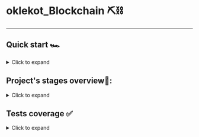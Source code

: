 # oklekot_Blockchain ⛏️⛓️

---

## Quick start 🏎️

<details><summary>Click to expand</summary>
soon :) 
</details>

## Project's stages overview👀:
<details><summary>Click to expand</summary>

### Stage 1/6 Blockchain essentials
##### Description
Blockchain has a simple interpretation: it's just a chain of blocks. It represents a sequence of data that you can't break in the middle; you can only append new data at the end of it. All the blocks in the blockchain are chained together.

Check out this great video about the blockchain. It uses a different approach to reach the final result of the project, which is cryptocurrencies, but it explains the blockchain pretty well.

To be called a blockchain, every block must include the hash of the previous block. Other fields of the block are optional and can store various information. The hash of a block is a hash of all fields of a block. So, you can just create a string containing every element of a block and then get the hash of this string.

Note that if you change one block in the middle, the hash of this block will also change. and the next block in the chain would no longer contain the hash of the previous block. Therefore, it’s easy to check that the chain is invalid.

In the first stage, you need to implement such a blockchain. In addition to storing the hash of the previous block, every block should also have a unique identifier. The chain starts with a block whose id = 1. Also, every block should contain a timestamp representing the time the block was created. You can use the following code to get such a timestamp. This represents the number of milliseconds since 1 January 1970.
```
long timeStamp = new Date().getTime(); // 1539795682545 represents 17.10.2018, 20:01:22.545 
```
By the way, since the first block doesn't have a previous one, its hash of the previous block should be 0.

The class Blockchain should have at least two methods: the first one generates a new block in the blockchain and the second one validates the blockchain and returns true if the blockchain is valid. Of course, the Blockchain should store all it's generated blocks. The validation function should validate all the blocks of this blockchain.

Also, for hashing blocks, you need to choose a good cryptographic hash function that is impossible to reverse-engineer. Insecure hash functions allow hackers to change the information of the block so that the hash of the block stays the same, so the hash function must be secure. A good example of a secure hash function is SHA-256. You can use this implementation of the SHA-256 hashing:

import java.security.MessageDigest;
```
class StringUtil {
    /* Applies Sha256 to a string and returns a hash. */
    public static String applySha256(String input){
        try {
            MessageDigest digest = MessageDigest.getInstance("SHA-256");
            /* Applies sha256 to our input */
            byte[] hash = digest.digest(input.getBytes("UTF-8"));
            StringBuilder hexString = new StringBuilder();
            for (byte elem: hash) {
                String hex = Integer.toHexString(0xff & elem);
                if(hex.length() == 1) hexString.append('0');
                hexString.append(hex);
            }
            return hexString.toString();
        }
        catch(Exception e) {
            throw new RuntimeException(e);
        }
    }
}
```
You should create 5 blocks in this stage. After the creation, validate the created blockchain using your validation method.

##### Example
The example below shows how your output might look. To be tested successfully, the program should output information about the first five blocks of the blockchain. Blocks should be separated by an empty line.
```
Block:
Id: 1
Timestamp: 1539810682545
Hash of the previous block: 
0
Hash of the block: 
796f0a5106c0e114cef3ee14b5d040ecf331dbf1281cef5a7b43976f5715160d

Block:
Id: 2
Timestamp: 1539810682557
Hash of the previous block: 
796f0a5106c0e114cef3ee14b5d040ecf331dbf1281cef5a7b43976f5715160d
Hash of the block: 
717242af079ccb7dd44c3f016936a81cf8ab2d4c1901243f30cbb7daa2060a0d

Block:
Id: 3
Timestamp: 1539810682558
Hash of the previous block: 
717242af079ccb7dd44c3f016936a81cf8ab2d4c1901243f30cbb7daa2060a0d
Hash of the block: 
28a2269bb34abd01dee9cea03400345bc9ea7322d73d3263221a47c6d970404f
```

### Stage 2/6 A proof of work concept
##### Description
The security of our blockchain is pretty low. You can't just change some information in the middle of a blockchain, because the hash of this block will also be changed. And the next block still keeps the old hash value of the previous block. But can't we replace the old hash value with the new hash value so everything will be ok? No, because when you change the value of the previous hash in the block, the hash of this block will also be changed! To fix this, you need to change the value of the previous hash in the block after it. To solve this problem, you need to fix hash values in all the blocks until the last block of the blockchain!

This seems to be a pretty hard task to execute, doesn’t it? If the time it takes to fix the hash value of the previous block is less than time to create a new block, we suddenly would be fixing blocks faster than the system can create them and eventually we will fix them all. The problem is that fixing the hash values is easy to do. The blockchain becomes useless if it is possible to change information in it.

The solution to this is called proof of work. This means that creating new blocks and fixing hash values in the existing ones should take time and shouldn't be instant. The time should depend on the amount of computational work put into it. This way, the hacker must have more computational resources than the rest of the computers of the system put together.

The main goal is that the hash of the block shouldn't be random. It should start with some amount of zeros. To achieve that, the block should contain an additional field: a magic number. Of course, this number should take part in calculating the hash of this block. With one magic number, and with another, the hashes would be totally different even though the other part of the block stays the same. But with the help of probability theory, we can say that there exist some magic numbers, with which the hash of the block starts with some number of zeros. The only way to find one of them is to make random guesses until we found one of them. For a computer, this means that the only way to find the solution is to brute force it: try 1, 2, 3, and so on. The better solution would be to brute force with random numbers, not with the increasing from 1 to N where N is the solution. You can see this algorithm in the animation below:

![stage2](/uploads/2bedd17eca38f7f53cdb436a9b965457/stage2.gif)

Obviously, the more zeros you need at the start of the block hash, the harder this task will become. And finally, if the hacker wants to change some information in the middle of the blockchain, the hash of the modified block would be changed and it won't start with zeros, so the hacker would be forced to find another magic number to create a block with a hash which starts with zeros. Note that the hacker must find magic numbers for all of the blocks until the end of the blockchain, which seems like a pretty impossible task, considering that the blockchain will grow faster.

It's said that the block is proved if it has a hash which starts with some number of zeros. The information inside it is impossible to change even though the information itself is open and easy to edit in the text editor. The result of the edit is a changed hash of the block, no longer containing zeros at the start, so this block suddenly becomes unproved after the edit. And since the blockchain must consist of only proved blocks, the whole blockchain becomes invalid. This is the power of the proof of work concept.

In this stage, you need to improve the blockchain. It should generate new blocks only with hashes that start with N zeros. The number N should be input from the keyboard.

##### Examples
The example below shows how your output might look. Output information about a few first blocks of the blockchain. Also, output the time that was needed to create a block. Your results and time measurements can be totally different than in the example! To be tested successfully, the program should output information about the first five blocks of the blockchain. Blocks should be separated by an empty line.

```
Enter how many zeros the hash must start with: 5

Block:
Id: 1
Timestamp: 1539827383396
Magic number: 24672386
Hash of the previous block: 
0
Hash of the block: 
00000a3fe20573b5bb358d2291165e15662a5b057240e954c573fb1f2a6d0cb8
Block was generating for 12 seconds

Block:
Id: 2
Timestamp: 1539827385414
Magic number: 87453465
Hash of the previous block: 
00000a3fe20573b5bb358d2291165e15662a5b057240e954c573fb1f2a6d0cb8
Hash of the block: 
000002e0ddd3c11e85466be0fa3dc5cb112daa7a3126e680c7d4f5716c0c6f9c
Block was generating for 21 seconds

Block:
Id: 3
Timestamp: 1539827387961
Magic number: 32734621
Hash of the previous block: 
000002e0ddd3c11e85466be0fa3dc5cb112daa7a3126e680c7d4f5716c0c6f9c
Hash of the block: 
000006edc10682ac3d511175b54192a7d36459af6e23671275c2c6879ab1c412
Block was generating for 18 seconds
```
```
Enter how many zeros the hash must start with: 8

Block:
Id: 1
Timestamp: 1539827504324
Magic number: 9347534
Hash of the previous block: 
0
Hash of the block: 
0000000031ae66963218b132a7c9e7e6ee300a39288e80ce8f6b107aca6d467b
Block was generating for 231 seconds

Block:
Id: 2
Timestamp: 1539827526140
Magic number: 34652436
Hash of the previous block: 
0000000031ae66963218b132a7c9e7e6ee300a39288e80ce8f6b107aca6d467b
Hash of the block: 
00000000526655e7dee356b943c5551f0dededd67d0b36db34a3e5d03e44aad6
Block was generating for 211 seconds

Block:
Id: 3
Timestamp: 1539827557451
Magic number: 84587649
Hash of the previous block: 
00000000526655e7dee356b943c5551f0dededd67d0b36db34a3e5d03e44aad6
Hash of the block: 
00000000df645313e301f147105b009bdc084945fb684517d351f175ed4d67be
Block was generating for 461 seconds
```

</details>

## Tests coverage ✅

<details><summary>Click to expand</summary>
soon :)
</details>




